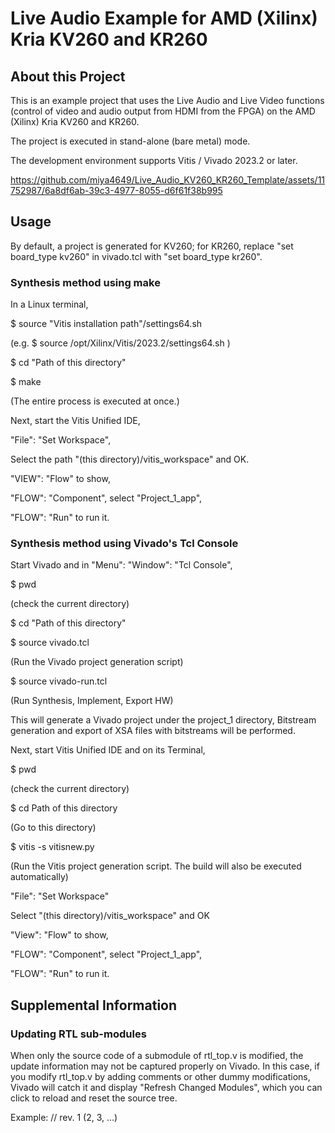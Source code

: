 # Live Audio Example for AMD (Xilinx) Kria KV260 and KR260

## About this Project

This is an example project that uses the Live Audio and Live Video functions (control of video and audio output from HDMI from the FPGA) on the AMD (Xilinx) Kria KV260 and KR260.

The project is executed in stand-alone (bare metal) mode.

The development environment supports Vitis / Vivado 2023.2 or later.

https://github.com/miya4649/Live_Audio_KV260_KR260_Template/assets/11752987/6a8df6ab-39c3-4977-8055-d6f61f38b995

## Usage

By default, a project is generated for KV260; for KR260, replace "set board_type kv260" in vivado.tcl with "set board_type kr260".

### Synthesis method using make

In a Linux terminal,

$ source "Vitis installation path"/settings64.sh

(e.g. $ source /opt/Xilinx/Vitis/2023.2/settings64.sh )

$ cd "Path of this directory"

$ make

(The entire process is executed at once.)

Next, start the Vitis Unified IDE,

"File": "Set Workspace",

Select the path "(this directory)/vitis_workspace" and OK.

"VIEW": "Flow" to show,

"FLOW": "Component", select "Project_1_app",

"FLOW": "Run" to run it.

### Synthesis method using Vivado's Tcl Console

Start Vivado and in "Menu": "Window": "Tcl Console",

$ pwd

(check the current directory)

$ cd "Path of this directory"

$ source vivado.tcl

(Run the Vivado project generation script)

$ source vivado-run.tcl

(Run Synthesis, Implement, Export HW)

This will generate a Vivado project under the project_1 directory, Bitstream generation and export of XSA files with bitstreams will be performed.

Next, start Vitis Unified IDE and on its Terminal,

$ pwd

(check the current directory)

$ cd Path of this directory

(Go to this directory)

$ vitis -s vitisnew.py

(Run the Vitis project generation script. The build will also be executed automatically)

"File": "Set Workspace"

Select "(this directory)/vitis_workspace" and OK

"View": "Flow" to show,

"FLOW": "Component", select "Project_1_app",

"FLOW": "Run" to run it.

## Supplemental Information

### Updating RTL sub-modules

When only the source code of a submodule of rtl_top.v is modified, the update information may not be captured properly on Vivado. In this case, if you modify rtl_top.v by adding comments or other dummy modifications, Vivado will catch it and display "Refresh Changed Modules", which you can click to reload and reset the source tree.

Example: // rev. 1 (2, 3, ...)
